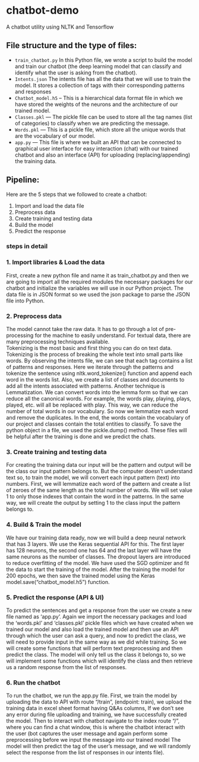 # chatbot-demo
A chatbot utility using NLTK and Tensorflow

## File structure and the type of files: 
-	`train_chatbot.py`  In this Python file, we wrote a script to build the model and train our chatbot (the deep learning model that can classify and identify what the user is asking from the chatbot).
-	`Intents.json` The intents file has all the data that we will use to train the model. It stores a collection of tags with their corresponding patterns and responses 
-	`Chatbot_model.h5` – This is a hierarchical data format file in which we have stored the weights of the neurons and the architecture of our trained model.
-	`Classes.pkl` — The pickle file can be used to store all the tag names (list of categories) to classify when we are predicting the message.
-	`Words.pkl` — This is a pickle file, which store all the unique words that are the vocabulary of our model. 
-	`app.py` — This file is where we built an API that can be connected to graphical user interface for easy interaction (chat) with our trained chatbot and also an interface (API) for uploading (replacing/appending) the training data.

## Pipeline:
Here are the 5 steps that we followed to create a chatbot:
1.	Import and load the data file
2.	Preprocess data
3.	Create training and testing data
4.	Build the model
5.	Predict the response
### steps in detail
### 1. Import libraries & Load the data
First, create a new python file and name it as train_chatbot.py and then we are going to import all the required modules the necessary packages for our chatbot and initialize the variables we will use in our Python project. The data file is in JSON format so we used the json package to parse the JSON file into Python.
### 2. Preprocess data
The model cannot take the raw data. It has to go through a lot of pre-processing for the machine to easily understand. For textual data, there are many preprocessing techniques available.  
Tokenizing is the most basic and first thing you can do on text data. Tokenizing is the process of breaking the whole text into small parts like words.  By observing the intents file, we can see that each tag contains a list of patterns and responses. Here we iterate through the patterns and tokenize the sentence using nltk.word_tokenize() function and append each word in the words list. Also, we create a list of classes and documents to add all the intents associated with patterns.
Another technique is Lemmatization. We can convert words into the lemma form so that we can reduce all the canonical words. For example, the words play, playing, plays, played, etc. will all be replaced with play. This way, we can reduce the number of total words in our vocabulary. So now we lemmatize each word and remove the duplicates.
In the end, the words contain the vocabulary of our project and classes contain the total entities to classify. To save the python object in a file, we used the pickle.dump() method. These files will be helpful after the training is done and we predict the chats.
### 3. Create training and testing data
For creating the training data our input will be the pattern and output will be the class our input pattern belongs to. But the computer doesn’t understand text so, to train the model, we will convert each input pattern (text) into numbers. 
First, we will lemmatize each word of the pattern and create a list of zeroes of the same length as the total number of words. We will set value 1 to only those indexes that contain the word in the patterns. 
In the same way, we will create the output by setting 1 to the class input the pattern belongs to.
### 4. Build & Train the model
We have our training data ready, now we will build a deep neural network that has 3 layers. We use the Keras sequential API for this. The first layer has 128 neurons, the second one has 64 and the last layer will have the same neurons as the number of classes. The dropout layers are introduced to reduce overfitting of the model. We have used the SGD optimizer and fit the data to start the training of the model. After the training the model for 200 epochs, we then save the trained model using the Keras model.save(“chatbot_model.h5”) function.
### 5. Predict the response (API & UI) 
To predict the sentences and get a response from the user we create a new file named as ‘app.py’.
Again we import the necessary packages and load the ‘words.pkl’ and ‘classes.pkl’ pickle files which we have created when we trained our model and also load the trained model and then use an API through which the user can ask a query, and now to predict the class, we will need to provide input in the same way as we did while training. So we will create some functions that will perform text preprocessing and then predict the class. The model will only tell us the class it belongs to, so we will implement some functions which will identify the class and then retrieve us a random response from the list of responses.





### 6. Run the chatbot
To run the chatbot, we run the app.py file. 
First, we train the model by uploading the data to API with route “/train”, (endpoint: train), we upload the training data in excel sheet format having Q&As columns, If we don’t see any error during file uploading and training, we have successfully created the model. 
Then to interact with chatbot navigate to the index route “/”, where you can find a chat window, this is where the chatbot interact with the user (bot captures the user message and again perform some preprocessing before we input the message into our trained model The model will then predict the tag of the user’s message, and we will randomly select the response from the list of responses in our intents file).

